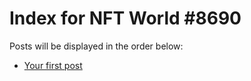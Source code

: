 # Index for NFT World #8690
Posts will be displayed in the order below:

- [Your first post](./001-first.md)


